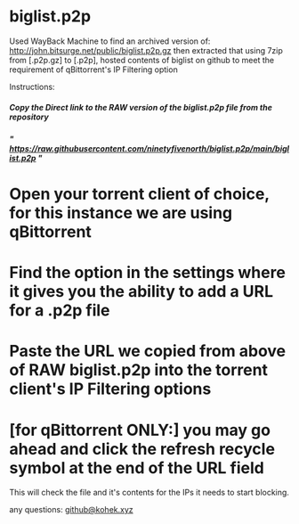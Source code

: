 # biglist.p2p
Used WayBack Machine to find an archived version of: http://john.bitsurge.net/public/biglist.p2p.gz then extracted that using 7zip from [.p2p.gz] to [.p2p], hosted contents of biglist on github to meet the requirement of qBittorrent's IP Filtering option

Instructions:
##### Copy the Direct link to the RAW version of the biglist.p2p file from the repository 
##### " https://raw.githubusercontent.com/ninetyfivenorth/biglist.p2p/main/biglist.p2p "
# Open your torrent client of choice, for this instance we are using qBittorrent
# Find the option in the settings where it gives you the ability to add a URL for a .p2p file
# Paste the URL we copied from above of RAW biglist.p2p into the torrent client's IP Filtering options
# [for qBittorrent ONLY:] you may go ahead and click the refresh recycle symbol at the end of the URL field
 This will check the file and it's contents for the IPs it needs to start blocking.
 
 any questions: github@kohek.xyz
